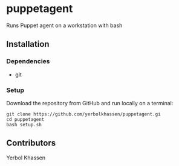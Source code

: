 # puppetagent
Runs Puppet agent on a workstation with bash

## Installation

### Dependencies
* git

### Setup
Download the repository from GitHub and run locally on a terminal:
```
git clone https://github.com/yerbolkhassen/puppetagent.gi
cd puppetagent
bash setup.sh
```

## Contributors
Yerbol Khassen
